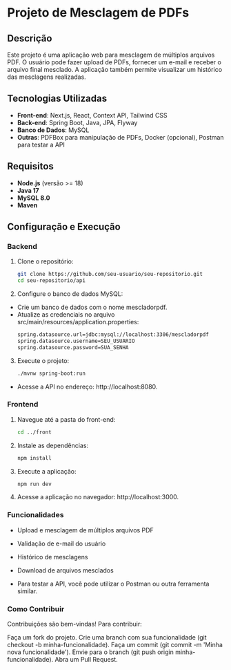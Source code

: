 # Projeto de Mesclagem de PDFs

## Descrição
Este projeto é uma aplicação web para mesclagem de múltiplos arquivos PDF. O usuário pode fazer upload de PDFs, fornecer um e-mail e receber o arquivo final mesclado. A aplicação também permite visualizar um histórico das mesclagens realizadas.

## Tecnologias Utilizadas
- **Front-end**: Next.js, React, Context API, Tailwind CSS
- **Back-end**: Spring Boot, Java, JPA, Flyway
- **Banco de Dados**: MySQL
- **Outras**: PDFBox para manipulação de PDFs, Docker (opcional), Postman para testar a API

## Requisitos
- **Node.js** (versão >= 18)
- **Java 17**
- **MySQL 8.0**
- **Maven**

## Configuração e Execução

### Backend
1. Clone o repositório:
   ```bash
   git clone https://github.com/seu-usuario/seu-repositorio.git
   cd seu-repositorio/api


 2.  Configure o banco de dados MySQL:

- Crie um banco de dados com o nome mescladorpdf.
- Atualize as credenciais no arquivo src/main/resources/application.properties:
    ```bash
  spring.datasource.url=jdbc:mysql://localhost:3306/mescladorpdf
  spring.datasource.username=SEU_USUARIO
  spring.datasource.password=SUA_SENHA

3. Execute o projeto:

   ```bash
   ./mvnw spring-boot:run
- Acesse a API no endereço: http://localhost:8080.

### Frontend
1. Navegue até a pasta do front-end:

   ```bash
   cd ../front

2. Instale as dependências:

   ```bash
   npm install

3. Execute a aplicação:

   ```bash
   npm run dev
   
 4. Acesse a aplicação no navegador: http://localhost:3000.

### Funcionalidades
- Upload e mesclagem de múltiplos arquivos PDF
- Validação de e-mail do usuário
- Histórico de mesclagens
- Download de arquivos mesclados

- Para testar a API, você pode utilizar o Postman ou outra ferramenta similar.

### Como Contribuir
Contribuições são bem-vindas! Para contribuir:

Faça um fork do projeto.
Crie uma branch com sua funcionalidade (git checkout -b minha-funcionalidade).
Faça um commit (git commit -m 'Minha nova funcionalidade').
Envie para o branch (git push origin minha-funcionalidade).
Abra um Pull Request.

